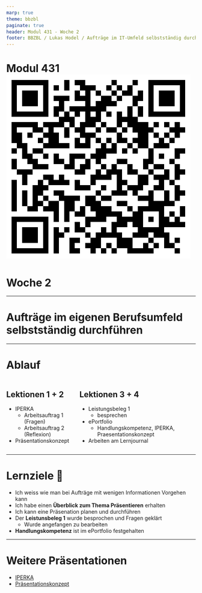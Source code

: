 ```yaml
---
marp: true
theme: bbzbl
paginate: true
header: Modul 431 - Woche 2
footer: BBZBL / Lukas Hodel / Aufträge im IT-Umfeld selbstständig durchführen
---
```


<!-- _class: cover -->

# Modul 431 [![h:120px](./images/qrcode-woche1.svg)](https://codingluke.github.io/bbzbl-modul-431/docs/lektionen/woche-1)
# <!--fit--> Woche 2

---

<!-- _class: big -->

# **Aufträge** im eigenen Berufsumfeld **selbstständig durchführen**

---

# Ablauf

<div class="columns"><div>

## Lektionen **1 + 2**

- IPERKA
  - Arbeitsauftrag 1 (Fragen)
  - Arbeitsauftrag 2 (Reflexion)
- Präsentationskonzept

</div><div>

## Lektionen **3 + 4**

- Leistungsbeleg 1 
  - besprechen
- ePortfolio 
  - Handlungskompetenz, IPERKA, Praesentationskonzept
- Arbeiten am Lernjournal

</div></div>

---

# Lernziele :dart:

- Ich weiss wie man bei Aufträge mit wenigen Informationen Vorgehen kann
- Ich habe einen **Überblick zum Thema Präsentieren** erhalten
- Ich kann eine Präsenation planen und durchführen
- Der **Leistunsbeleg 1** wurde besprochen und Fragen geklärt
  - Wurde angefangen zu bearbeiten
- **Handlungskompetenz** ist im ePortfolio festgehalten

---

# Weitere Präsentationen

- [IPERKA](https://codingluke.github.io/bbzbl-modul-431/slides/iperka)
- [Präsentationskonzept](https://codingluke.github.io/bbzbl-modul-431/slides/praesentationskonzept)
